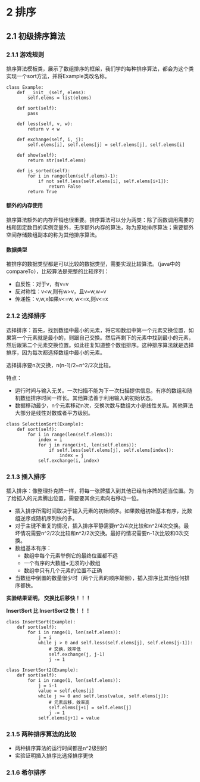 # 2 排序

## 2.1 初级排序算法
### 2.1.1 游戏规则
排序算法模板类，展示了数组排序的框架，我们学的每种排序算法，都会为这个类实现一个sort方法，并将Example类改名称。
```
class Example:
    def __init__(self, elems):
        self.elems = list(elems)
        
    def sort(self):
        pass
    
    def less(self, v, w):
        return v < w
    
    def exchange(self, i, j):
        self.elems[i], self.elems[j] = self.elems[j], self.elems[i]
        
    def show(self):
        return str(self.elems)
        
    def is_sorted(self):
        for i in range(len(self.elems)-1):
            if not self.less(self.elems[i], self.elems[i+1]):
                return False
        return True
```
#### 额外的内存使用
排序算法额外的内存开销也很重要。排序算法可以分为两类：除了函数调用需要的栈和固定数目的实例变量外，无序额外内存的算法，称为原地排序算法；需要额外空间存储数组副本的称为其他排序算法。
#### 数据类型
被排序的数据类型都是可以比较的数据类型，需要实现比较算法。（java中的compareTo），比较算法是完整的比较序列：
* 自反性：对于v，有v=v
* 反对称性：v<w,则有w>v，且v=w,w=v
* 传递性：v,w,x如果v<=w, w<=x,则v<=x

### 2.1.2 选择排序
选择排序：首先，找到数组中最小的元素，将它和数组中第一个元素交换位置，如果第一个元素就是最小的，则跟自己交换。然后再剩下的元素中找到最小的元素，然后跟第二个元素交换位置。如此往复知道整个数组排序。这种排序算法就是选择排序，因为每次都选择数组中最小的元素。

选择排序要n次交换，n(n-1)/2~n^2/2次比较。

特点：
* 运行时间与输入无关。一次扫描不能为下一次扫描提供信息。有序的数组和随机数组排序时间一样长。其他算法善于利用输入的初始状态。
* 数据移动最少，n个元素移动n次，交换次数与数组大小是线性关系。其他算法大部分是线性对数或者平方级别。
```
class SelectionSort(Example):
    def sort(self):
        for i in range(len(self.elems)):
            index = i
            for j in range(i+1, len(self.elems)):
                if self.less(self.elems[j], self.elems[index]):                   
                    index = j
            self.exchange(i, index)
```

### 2.1.3 插入排序
插入排序：像整理扑克牌一样，将每一张牌插入到其他已经有序牌的适当位置。为了给插入的元素腾出位置，需要要其余元素向右移动一位。

* 插入排序所需时间取决于输入元素的初始顺序。如果数组初始基本有序，比数组逆序或随机序列快的多。
* 对于主键不重复的情况，插入排序平静需要n^2/4次比较和n^2/4次交换。最坏情况需要n^2/2次比较和n^2/2次交换。最好的情况需要n-1次比较和0次交换。
* 数组基本有序：
    * 数组中每个元素举例它的最终位置都不远
    * 一个有序的大数组+无须的小数组
    * 数组中只有几个元素的位置不正确
* 当数组中倒置的数量很少时（两个元素的顺序颠倒），插入排序比其他任何排序都快。

**实验结果证明， 交换比后移快！！！**

**InsertSort 比 InsertSort2 快！！！**

```         
class InsertSort(Example):
    def sort(self):
        for i in range(1, len(self.elems)):
            j = i
            while j > 0 and self.less(self.elems[j], self.elems[j-1]):
                # 交换，效率低            
                self.exchange(j, j-1)
                j -= 1
                             
class InsertSort2(Example):
    def sort(self):
        for i in range(1, len(self.elems)):
            j = i-1
            value = self.elems[i]
            while j >= 0 and self.less(value, self.elems[j]):
                # 元素后移，效率高
                self.elems[j+1] = self.elems[j]
                j -= 1
            self.elems[j+1] = value
```

### 2.1.5 两种排序算法的比较
* 两种排序算法的运行时间都是n^2级别的
* 实验证明插入排序比选择排序更快


### 2.1.6 希尔排序